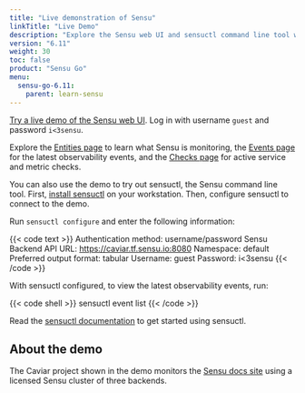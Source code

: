 ```yaml
---
title: "Live demonstration of Sensu"
linkTitle: "Live Demo"
description: "Explore the Sensu web UI and sensuctl command line tool with a live demo. View entities, observability events, and active service and metric checks."
version: "6.11"
weight: 30
toc: false
product: "Sensu Go"
menu:
  sensu-go-6.11:
    parent: learn-sensu
---
```


<a href="https://caviar.tf.sensu.io:3000" onclick="ga('send', 'event', 'Demo', 'Click', 'Main demo link');">Try a live demo of the Sensu web UI</a>.
Log in with username `guest` and password `i<3sensu`.

Explore the <a href="https://caviar.tf.sensu.io:3000/default/entities" onclick="ga('send', 'event', 'Demo', 'Click', 'Entities page');">Entities page</a> to learn what Sensu is monitoring, the <a href="https://caviar.tf.sensu.io:3000/default/events" onclick="ga('send', 'event', 'Demo', 'Click', 'Events page');">Events page</a> for the latest observability events, and the <a href="https://caviar.tf.sensu.io:3000/default/checks" onclick="ga('send', 'event', 'Demo', 'Click', 'Checks page');">Checks page</a> for active service and metric checks.

You can also use the demo to try out sensuctl, the Sensu command line tool.
First, [install sensuctl][1] on your workstation.
Then, configure sensuctl to connect to the demo.

Run `sensuctl configure` and enter the following information:

{{< code text >}}
Authentication method: username/password
Sensu Backend API URL: https://caviar.tf.sensu.io:8080
Namespace: default
Preferred output format: tabular
Username: guest
Password: i<3sensu
{{< /code >}}

With sensuctl configured, to view the latest observability events, run:

{{< code shell >}}
sensuctl event list
{{< /code >}}

Read the [sensuctl documentation][2] to get started using sensuctl.

## About the demo

The Caviar project shown in the demo monitors the [Sensu docs site][3] using a licensed Sensu cluster of three backends.

[1]: ../../operations/deploy-sensu/install-sensu#install-sensuctl
[2]: ../../sensuctl/
[3]: https://docs.sensu.io/

